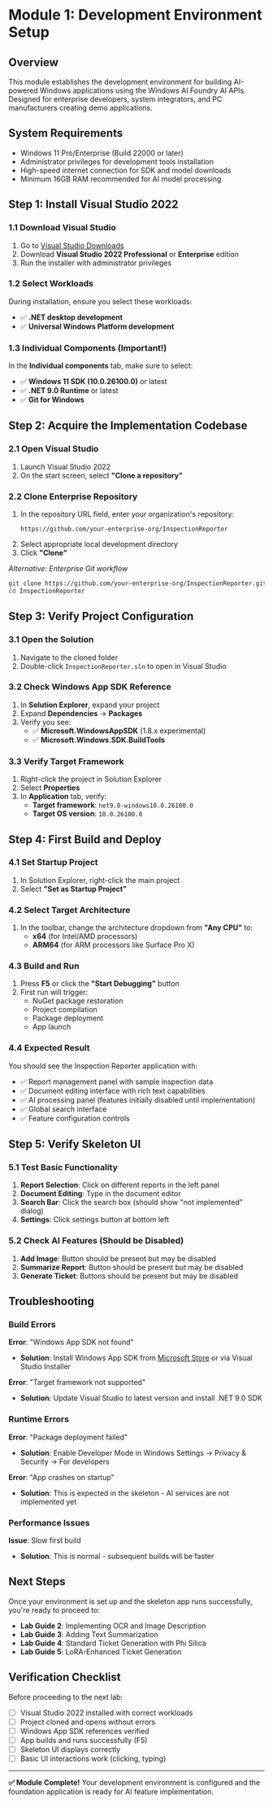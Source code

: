 # Module 1: Development Environment Setup

## Overview
This module establishes the development environment for building AI-powered Windows applications using the Windows AI Foundry AI APIs. Designed for enterprise developers, system integrators, and PC manufacturers creating demo applications.

## System Requirements
- Windows 11 Pro/Enterprise (Build 22000 or later)
- Administrator privileges for development tools installation
- High-speed internet connection for SDK and model downloads
- Minimum 16GB RAM recommended for AI model processing

## Step 1: Install Visual Studio 2022

### 1.1 Download Visual Studio
1. Go to [Visual Studio Downloads](https://visualstudio.microsoft.com/downloads/)
2. Download **Visual Studio 2022 Professional** or **Enterprise** edition
3. Run the installer with administrator privileges

### 1.2 Select Workloads
During installation, ensure you select these workloads:
- ✅ **.NET desktop development**
- ✅ **Universal Windows Platform development**

### 1.3 Individual Components (Important!)
In the **Individual components** tab, make sure to select:
- ✅ **Windows 11 SDK (10.0.26100.0)** or latest
- ✅ **.NET 9.0 Runtime** or latest
- ✅ **Git for Windows**

## Step 2: Acquire the Implementation Codebase

### 2.1 Open Visual Studio
1. Launch Visual Studio 2022
2. On the start screen, select **"Clone a repository"**

### 2.2 Clone Enterprise Repository
1. In the repository URL field, enter your organization's repository:
   ```
   https://github.com/your-enterprise-org/InspectionReporter
   ```
2. Select appropriate local development directory
3. Click **"Clone"**

*Alternative: Enterprise Git workflow*
```bash
git clone https://github.com/your-enterprise-org/InspectionReporter.git
cd InspectionReporter
```

## Step 3: Verify Project Configuration

### 3.1 Open the Solution
1. Navigate to the cloned folder
2. Double-click `InspectionReporter.sln` to open in Visual Studio

### 3.2 Check Windows App SDK Reference
1. In **Solution Explorer**, expand your project
2. Expand **Dependencies** → **Packages**
3. Verify you see:
   - ✅ **Microsoft.WindowsAppSDK** (1.8.x experimental)
   - ✅ **Microsoft.Windows.SDK.BuildTools**

### 3.3 Verify Target Framework
1. Right-click the project in Solution Explorer
2. Select **Properties**
3. In **Application** tab, verify:
   - **Target framework**: `net9.0-windows10.0.26100.0`
   - **Target OS version**: `10.0.26100.0`

## Step 4: First Build and Deploy

### 4.1 Set Startup Project
1. In Solution Explorer, right-click the main project
2. Select **"Set as Startup Project"**

### 4.2 Select Target Architecture
1. In the toolbar, change the architecture dropdown from **"Any CPU"** to:
   - **x64** (for Intel/AMD processors)
   - **ARM64** (for ARM processors like Surface Pro X)

### 4.3 Build and Run
1. Press **F5** or click the **"Start Debugging"** button
2. First run will trigger:
   - NuGet package restoration
   - Project compilation
   - Package deployment
   - App launch

### 4.4 Expected Result
You should see the Inspection Reporter application with:
- ✅ Report management panel with sample inspection data
- ✅ Document editing interface with rich text capabilities
- ✅ AI processing panel (features initially disabled until implementation)
- ✅ Global search interface
- ✅ Feature configuration controls

## Step 5: Verify Skeleton UI

### 5.1 Test Basic Functionality
1. **Report Selection**: Click on different reports in the left panel
2. **Document Editing**: Type in the document editor
3. **Search Bar**: Click the search box (should show "not implemented" dialog)
4. **Settings**: Click settings button at bottom left

### 5.2 Check AI Features (Should be Disabled)
1. **Add Image**: Button should be present but may be disabled
2. **Summarize Report**: Button should be present but may be disabled
3. **Generate Ticket**: Buttons should be present but may be disabled

## Troubleshooting

### Build Errors
**Error**: "Windows App SDK not found"
- **Solution**: Install Windows App SDK from [Microsoft Store](https://apps.microsoft.com/store/detail/windows-app-runtime/9P7JF9WZNV1C) or via Visual Studio Installer

**Error**: "Target framework not supported"
- **Solution**: Update Visual Studio to latest version and install .NET 9.0 SDK

### Runtime Errors
**Error**: "Package deployment failed"
- **Solution**: Enable Developer Mode in Windows Settings → Privacy & Security → For developers

**Error**: "App crashes on startup"
- **Solution**: This is expected in the skeleton - AI services are not implemented yet

### Performance Issues
**Issue**: Slow first build
- **Solution**: This is normal - subsequent builds will be faster

## Next Steps
Once your environment is set up and the skeleton app runs successfully, you're ready to proceed to:
- **Lab Guide 2**: Implementing OCR and Image Description
- **Lab Guide 3**: Adding Text Summarization
- **Lab Guide 4**: Standard Ticket Generation with Phi Silica
- **Lab Guide 5**: LoRA-Enhanced Ticket Generation

## Verification Checklist
Before proceeding to the next lab:
- [ ] Visual Studio 2022 installed with correct workloads
- [ ] Project cloned and opens without errors
- [ ] Windows App SDK references verified
- [ ] App builds and runs successfully (F5)
- [ ] Skeleton UI displays correctly
- [ ] Basic UI interactions work (clicking, typing)

---
**✅ Module Complete!** Your development environment is configured and the foundation application is ready for AI feature implementation.